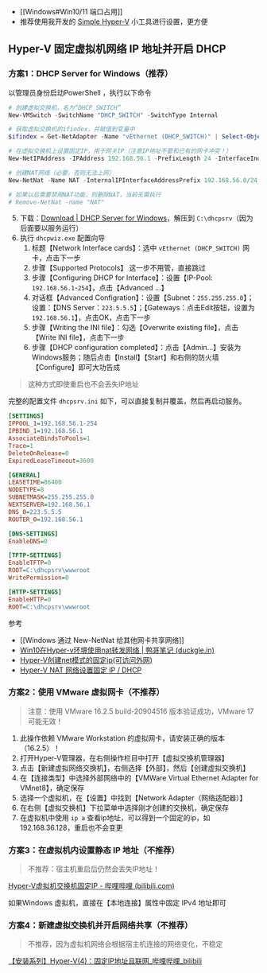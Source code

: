 - [[Windows#Win10/11 端口占用]]
- 推荐使用我开发的 [Simple Hyper-V](https://github.com/canwdev/winform-tools?tab=readme-ov-file#simple-hyper-v-%E7%AE%A1%E7%90%86%E5%99%A8) 小工具进行设置，更方便
## Hyper-V 固定虚拟机网络 IP 地址并开启 DHCP

### 方案1：DHCP Server for Windows（推荐）

以管理员身份启动PowerShell ，执行以下命令

```powershell
# 创建虚拟交换机，名为“DHCP_SWITCH”
New-VMSwitch -SwitchName "DHCP_SWITCH" -SwitchType Internal

# 获取虚拟交换机的ifindex，并赋值到变量中
$ifindex = Get-NetAdapter -Name "vEthernet (DHCP_SWITCH)" | Select-Object -ExpandProperty 'ifIndex'

# 在虚拟交换机上设置固定IP，用于网关IP（注意IP地址不要和已有的网卡冲突！）
New-NetIPAddress -IPAddress 192.168.56.1 -PrefixLength 24 -InterfaceIndex $ifindex

# 创建NAT网络（必要，否则无法上网）
New-NetNat -Name NAT -InternalIPInterfaceAddressPrefix 192.168.56.0/24

# 如果以后需要禁用NAT功能，则删除NAT，当前无需执行
# Remove-NetNat -name "NAT"
```

5. 下载：[Download | DHCP Server for Windows](https://www.dhcpserver.de/cms/download/)，解压到 `C:\dhcpsrv`（因为后面要以服务运行）
6. 执行 `dhcpwiz.exe` 配置向导
	1. 标题【Network Interface cards】：选中 `vEthernet (DHCP_SWITCH)` 网卡，点击下一步
	2. 步骤【Supported Protocols】 这一步不用管，直接跳过
	3. 步骤【Configuring DHCP for Interface】：设置【IP-Pool: `192.168.56.1`-`254`】，点击【Advanced ...】
	4. 对话框【Advanced Configration】：设置【Subnet：`255.255.255.0`】；设置：【DNS Server：`223.5.5.5`】；【Gateways：点击Edit按钮，设置为 `192.168.56.1`】，点击OK，点击下一步
	5. 步骤【Writing the INI file】：勾选【Overwrite existing file】，点击【Write INI file】，点击下一步
	6. 步骤【DHCP configuration completed】：点击【Admin...】安装为Windows服务；随后点击【Install】【Start】和右侧的防火墙【Configure】即可大功告成

> 这种方式即使重启也不会丢失IP地址

完整的配置文件 `dhcpsrv.ini` 如下，可以直接复制并覆盖，然后再启动服务。
```ini
[SETTINGS]
IPPOOL_1=192.168.56.1-254
IPBIND_1=192.168.56.1
AssociateBindsToPools=1
Trace=1
DeleteOnRelease=0
ExpiredLeaseTimeout=3600

[GENERAL]
LEASETIME=86400
NODETYPE=8
SUBNETMASK=255.255.255.0
NEXTSERVER=192.168.56.1
DNS_0=223.5.5.5
ROUTER_0=192.168.56.1

[DNS-SETTINGS]
EnableDNS=0

[TFTP-SETTINGS]
EnableTFTP=0
ROOT=C:\dhcpsrv\wwwroot
WritePermission=0

[HTTP-SETTINGS]
EnableHTTP=0
ROOT=C:\dhcpsrv\wwwroot

```

参考
- [[Windows 通过 New-NetNat 给其他网卡共享网络]]
- [Win10在Hyper-v环境使用nat转发网络 | 鸭哥笔记 (duckgle.in)](https://duckgle.in/posts/Win10%E5%9C%A8Hyper-v%E7%8E%AF%E5%A2%83%E4%BD%BF%E7%94%A8nat%E8%BD%AC%E5%8F%91%E7%BD%91%E7%BB%9C/)
- [Hyper-V创建net模式的固定ip(可访问外网)](https://blog.csdn.net/qq_46150411/article/details/122253886)
- [Hyper-V NAT 网络设置固定 IP / DHCP](https://www.cnblogs.com/wswind/p/hyper-v-nat-static-ip-or-dhcp.html)
### 方案2：使用 VMware 虚拟网卡（不推荐）

> 注意：使用 VMware 16.2.5 build-20904516 版本验证成功，VMware 17 可能无效！

1. 此操作依赖 VMware Workstation 的虚拟网卡，请安装正确的版本（16.2.5）！
2. 打开Hyper-V管理器，在右侧操作栏目中打开【虚拟交换机管理器】
3. 点击【新建虚拟网络交换机】，右侧选择【外部】，然后【创建虚拟交换机】
4. 在【连接类型】中选择外部网络中的【VMWare Virtual Ethernet Adapter for VMnet8】，确定保存
5. 选择一个虚拟机，在【设置】中找到【Network Adapter（网络适配器）】
6. 在右侧【虚拟交换机】下拉菜单中选择刚才创建的交换机，确定保存
7. 在虚拟机中使用 `ip a` 查看ip地址，可以得到一个固定的ip，如 192.168.36.128，重启也不会变更

### 方案3：在虚拟机内设置静态 IP 地址（不推荐）

> 不推荐：宿主机重启后仍然会丢失IP地址！

[Hyper-V虚拟机交换机固定IP - 哔哩哔哩 (bilibili.com)](https://www.bilibili.com/read/cv16516132)

如果Windows 虚拟机，直接在【本地连接】属性中固定 IPv4 地址即可

### 方案4：新建虚拟交换机并开启网络共享（不推荐）

> 不推荐，因为虚拟机网络会根据宿主机连接的网络变化，不稳定

[【安装系列】Hyper-V(4)：固定IP地址且联网_哔哩哔哩_bilibili](https://www.bilibili.com/video/BV1HN411X7Lj/)

